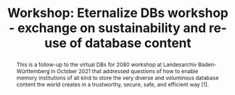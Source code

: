 ---
abstract: This is a follow-up to the virtual DBs for 2080 workshop at Landesarchiv
  Baden-Württemberg in October 2021 that addressed questions of how to enable memory
  institutions of all kind to store the very diverse and voluminous database content
  the world creates in a trustworthy, secure, safe, and efficient way [1].
creators:
- Naumann, Kai
date: null
document_url: https://az659834.vo.msecnd.net/eventsairwesteuprod/production-inconference-public/918bb4e92aa5416aa214af66a4f10d8d
grand_parent: iPRES
institutions:
- Landesarchiv Baden-württemberg
keywords:
- database
- geopackage
- siard
landing_page_url: null
language: eng
layout: publication
license: CC-BY 4.0 International
notes_url: null
parent: iPRES 2022
presentation_url: null
publication_type: workshop
size: null
source_name: iPRES
title: 'Workshop: Eternalize DBs workshop - exchange on sustainability and re-use
  of database content'
year: 2022
---